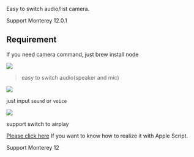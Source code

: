 Easy to switch audio/list camera.


Support Monterey 12.0.1


## Requirement

If you need camera command, just brew install node


[![](https://img.shields.io/badge/version-v2.2-green)](./Switch%20Audio.alfredworkflow)



<!-- more -->
> easy to switch audio(speaker and mic)

[![](https://img.shields.io/badge/version-v2.2-green)](./Switch%20Audio.alfredworkflow)


just input `sound` or `voice`

![](./screenshot.gif)

support switch to airplay


[Please click here](https://gist.github.com/alanhg/21f7fd110e0bdac1d0cce66ca40e78ea) If you want to know how to realize it with Apple Script.

Support Monterey 12

